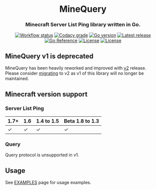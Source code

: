 <h1 align="center">MineQuery</h1>
<h3 align="center">Minecraft Server List Ping library written in Go.</h3>
<p align="center">
  <a href="https://github.com/alteamc/minequery/actions/workflows/go.yml"><img alt="Workflow status" src="https://img.shields.io/github/workflow/status/alteamc/minequery/Go/master"></a>
  <a href="https://app.codacy.com/gh/alteamc/minequery"><img alt="Codacy grade" src="https://img.shields.io/codacy/grade/7a7901a7d1ee435f8cd047ed15369043"></a>
  <a href="https://github.com/alteamc/minequery/blob/master/go.mod"><img alt="Go version" src="https://img.shields.io/github/go-mod/go-version/alteamc/minequery"></a>
  <a href="https://github.com/alteamc/minequery/releases/latest"><img alt="Latest release" src="https://img.shields.io/github/v/release/alteamc/minequery"></a>
  <a href="https://pkg.go.dev/github.com/alteamc/minequery"><img alt="Go Reference" src="https://pkg.go.dev/badge/github.com/alteamc/minequery.svg"></a>
  <a href="https://github.com/alteamc/minequery/blob/master/LICENSE"><img alt="License" src="https://img.shields.io/github/license/alteamc/minequery"></a>
  <a href="https://discord.gg/9ruheUG3Wg"><img alt="License" src="https://img.shields.io/discord/929337829610369095"></a>
</p>

## MineQuery v1 is deprecated

MineQuery has been heavily reworked and improved with [v2](https://github.com/alteamc/minequery/tree/v2) release.
Please consider [migrating](https://github.com/alteamc/minequery/blob/query/MIGRATING.md) to v2 as v1 of this library
will no longer be maintained.

## Minecraft version support

### Server List Ping

| 1.7+ | 1.6 | 1.4 to 1.5 | Beta 1.8 to 1.3 |
|------|-----|------------|-----------------|
| ✓    | ✓   | ✓          | ✓               |

### Query

Query protocol is unsupported in v1.

## Usage

See [EXAMPLES](EXAMPLES.md) page for usage examples.